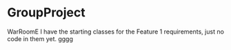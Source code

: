 # GroupProject
WarRoomE
I have the starting classes for the Feature 1 requirements, just no code in them yet.
gggg

